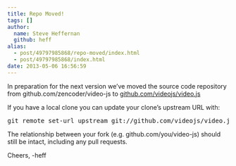 ```yaml
---
title: Repo Moved!
tags: []
author:
  name: Steve Heffernan
  github: heff
alias:
  - post/49797985868/repo-moved/index.html
  - post/49797985868/index.html
date: 2013-05-06 16:56:59
---
```


In preparation for the next version we&rsquo;ve moved the source code repository from github.com/zencoder/video-js to [github.com/videojs/video.js](http://github.com/videojs/video.js)

If you have a local clone you can update your clone&rsquo;s upstream URL with:

<pre>git remote set-url upstream git://github.com/videojs/video.js.git</pre>

The relationship between your fork (e.g. github.com/you/video-js) should still be intact, including any pull requests.

Cheers,
-heff

